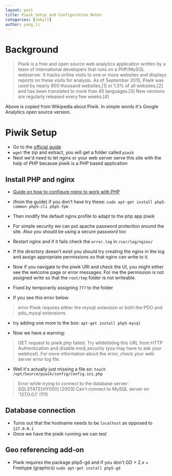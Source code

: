 ```yaml
---
layout: post
title: Piwik Setup and Configuration Notes  
categories: [Jekyll]
author: yang_li
---
```


# Background


> Piwik is a free and open source web analytics application written by a team of international developers that runs on a PHP/MySQL webserver. It tracks online visits to one or more websites and displays reports on these visits for analysis. As of September 2015, Piwik was used by nearly 900 thousand websites,[1] or 1.3% of all websites,[2] and has been translated to more than 45 languages.[3] New versions are regularly released every few weeks.[4]


Above is copied from Wikipedia about Piwik. In simple words it's Google Analytics open source version.


# Piwik Setup

* Go to the [official guide](https://piwik.org/docs/installation/#getting-started)
* `wget` the zip and extract, you will get a folder called `piwik`
* Next we'd need to let nginx or your web server serve this site with the help of PHP because piwik is a PHP based application

## Install PHP and nginx
* [Guide on how to configure nginx to work with PHP](http://askubuntu.com/questions/134666/what-is-the-easiest-way-to-enable-php-on-nginx)

* (from the guide) if you don't have try these: `sudo apt-get install php5-common php5-cli php5-fpm`

* Then modify the default nginx profile to adapt to the php app piwik

* For simple security we can put apache password protection around the site. Also you should be using a secure password too

* Restart nginx and if it fails check the `error.log` in `/var/log/nginx/`

* If the directory doesn't exist you should try creating the nginx in the log and assign appropriate permissions so that nginx can write to it.

* Now if you navigate to the piwik URI and check the UI, you might either see the welcome page or error messages. For me the permission is not assigned write so that the `root/tmp` folder is not writeable.

* Fixed by temporarily assigning `777` to the folder

* If you see this error below

> error
> Piwik requires either the mysqli extension or both the PDO and pdo_mysql extensions.


* try adding one more to the box:
`apt-get install php5-mysql`

* Now we have a warning:

> GET request to piwik.php failed. Try whitelisting this URL from HTTP Authentication and disable mod_security (you may have to ask your webhost). For more information about the error, check your web server error log file.


* Well it's actually just missing a file so:
`touch  /opt/Source/piwik/config/config.ini.php`

> Error while trying to connect to the database server: SQLSTATE[HY000] [2003] Can't connect to MySQL server on '127.0.0.1' (111)

## Database connection
* Turns out that the hostname needs to be `localhost` as opposed to `127.0.0.1`
* Once we have the piwik running we can test

## Geo referencing add-on

* Piwik requires the package php5-gd and if you don't GD > 2.x + Freetype (graphics) `sudo apt-get install php5-gd`
